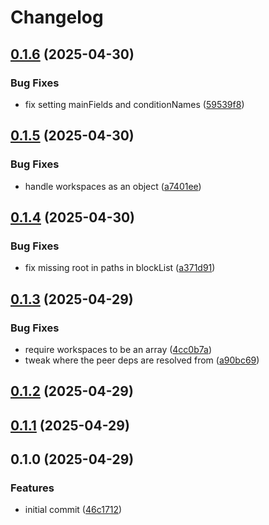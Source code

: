 # Changelog

## [0.1.6](https://github.com/satya164/react-native-monorepo-config/compare/v0.1.5...v0.1.6) (2025-04-30)

### Bug Fixes

* fix setting mainFields and conditionNames ([59539f8](https://github.com/satya164/react-native-monorepo-config/commit/59539f8fc3f750d085dedb7fadaeb09b476841d2))

## [0.1.5](https://github.com/satya164/react-native-monorepo-config/compare/v0.1.4...v0.1.5) (2025-04-30)

### Bug Fixes

* handle workspaces as an object ([a7401ee](https://github.com/satya164/react-native-monorepo-config/commit/a7401ee02963ef6be78984c573d67e8546444591))

## [0.1.4](https://github.com/satya164/react-native-monorepo-config/compare/v0.1.3...v0.1.4) (2025-04-30)

### Bug Fixes

* fix missing root in paths in blockList ([a371d91](https://github.com/satya164/react-native-monorepo-config/commit/a371d918061b16f11621d246130ee7d7ccba94cb))

## [0.1.3](https://github.com/satya164/react-native-monorepo-config/compare/v0.1.2...v0.1.3) (2025-04-29)

### Bug Fixes

* require workspaces to be an array ([4cc0b7a](https://github.com/satya164/react-native-monorepo-config/commit/4cc0b7a179b0d241b3ccc5ccef2290a27b169c6f))
* tweak where the peer deps are resolved from ([a90bc69](https://github.com/satya164/react-native-monorepo-config/commit/a90bc69df437a42b6cd1fec8ca7b076b64baa0f8))

## [0.1.2](https://github.com/satya164/react-native-monorepo-config/compare/v0.1.1...v0.1.2) (2025-04-29)

## [0.1.1](https://github.com/satya164/react-native-monorepo-config/compare/v0.1.0...v0.1.1) (2025-04-29)

## 0.1.0 (2025-04-29)

### Features

* initial commit ([46c1712](https://github.com/satya164/react-native-monorepo-config/commit/46c171265dfbd786b6de42ebc2b45ec63976a097))
